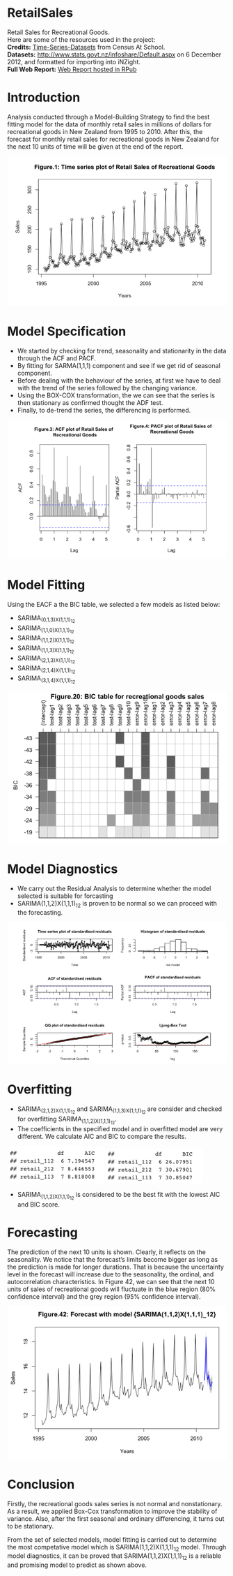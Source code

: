 # RetailSales
Retail Sales for Recreational Goods.<br/>
Here are some of the resources used in the project:<br/>
**Credits:** [Time-Series-Datasets](https://new.censusatschool.org.nz/resource/time-series-data-sets-2012/) from Census At School.<br/>
**Datasets:** http://www.stats.govt.nz/infoshare/Default.aspx on 6 December 2012, and formatted for importing into iNZight.<br/>
**Full Web Report:** [Web Report hosted in RPub](https://rpubs.com/roywong96/633767)


# Introduction

Analysis conducted through a Model-Building Strategy to find the best fitting model for the data of monthly retail sales in millions of dollars for recreational goods in New Zealand from 1995 to 2010. After this, the forecast for monthly retail sales for recreational goods in New Zealand for the next 10 units of time will be given at the end of the report.

![](https://github.com/roywong96/RetailSales/blob/main/TSA/TSA_main.png)


# Model Specification

- We started by checking for trend, seasonality and stationarity in the data through the ACF and PACF.
- By fitting for SARMA(1,1,1) component and see if we get rid of seasonal component.
- Before dealing with the behaviour of the series, at first we have to deal with the trend of the series followed by the changing variance.
- Using the BOX-COX transformation, the we can see that the series is then stationary as confirmed thought the ADF test.
- Finally, to de-trend the series, the differencing is performed.

![](https://github.com/roywong96/RetailSales/blob/main/TSA/PCA1.png)

# Model Fitting

Using the EACF a the BIC table, we selected a few models as listed below:

- SARIMA<sub>(0,1,3)X(1,1,1)<sub>12</sub></sub>
- SARIMA<sub>(1,1,0)X(1,1,1)<sub>12</sub></sub>
- SARIMA<sub>(1,1,2)X(1,1,1)<sub>12</sub></sub>
- SARIMA<sub>(1,1,3)X(1,1,1)<sub>12</sub></sub>
- SARIMA<sub>(2,1,3)X(1,1,1)<sub>12</sub></sub>
- SARIMA<sub>(2,1,4)X(1,1,1)<sub>12</sub></sub>
- SARIMA<sub>(3,1,4)X(1,1,1)<sub>12</sub></sub>

![](https://github.com/roywong96/RetailSales/blob/main/TSA/BIC%20.png)

# Model Diagnostics

- We carry out the Residual Analysis to determine whether the model selected is suitable for forcasting
- SARIMA(1,1,2)X(1,1,1)<sub>12</sub> is proven to be normal so we can proceed with the forecasting.

![](https://github.com/roywong96/RetailSales/blob/main/TSA/Diagnostic_Check.png)


# Overfitting

- SARIMA<sub>(2,1,2)X(1,1,1)<sub>12</sub></sub> and SARIMA<sub>(1,1,3)X(1,1,1)<sub>12</sub></sub> are consider and checked for overfitting SARIMA<sub>(1,1,2)X(1,1,1)<sub>12</sub></sub>.
- The coefficients in the specified model and in overfitted model are very different. We calculate AIC and BIC to compare the results.

![](https://github.com/roywong96/RetailSales/blob/main/TSA/AIC_overfit.png)
![](https://github.com/roywong96/RetailSales/blob/main/TSA/BIC_overfit.png)


- SARIMA<sub>(1,1,2)X(1,1,1)<sub>12</sub></sub> is considered to be the best fit with the lowest AIC and BIC score.


# Forecasting

The prediction of the next 10 units is shown. Clearly, it reflects on the seasonality. We notice that the forecast’s limits become bigger as long as the prediction is made for longer durations. That is because the uncertainty level in the forecast will increase due to the seasonality, the ordinal, and autocorrelation characteristics. In Figure 42, we can see that the next 10 units of sales of recreational goods will fluctuate in the blue region (80% confidence interval) and the grey region (95% confidence interval).

![](https://github.com/roywong96/RetailSales/blob/main/TSA/TSA_forecast.png)

# Conclusion

Firstly, the recreational goods sales series is not normal and nonstationary. As a result, we applied Box-Cox transformation to improve the stability of variance. Also, after the first seasonal and ordinary differencing, it turns out to be stationary.

From the set of selected models, model fitting is carried out to determine the most competative model which is SARIMA(1,1,2)X(1,1,1)<sub>12</sub> model. Through model diagnostics, it can be proved that SARIMA(1,1,2)X(1,1,1)<sub>12</sub> is a reliable and promising model to predict as shown above.

